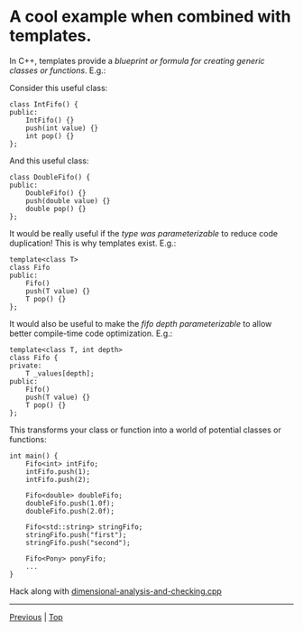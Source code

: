 # A cool example when combined with templates.

In C++, templates provide a *blueprint or formula for creating generic classes or functions*. E.g.:

Consider this useful class:
```
class IntFifo() {
public:
    IntFifo() {}
    push(int value) {}
    int pop() {}
};
```

And this useful class:
```
class DoubleFifo() {
public:
    DoubleFifo() {}
    push(double value) {}
    double pop() {}
};
```

It would be really useful if the *type was parameterizable* to reduce code duplication! This is why templates exist. E.g.:
```
template<class T>
class Fifo 
public:
    Fifo()
    push(T value) {}
    T pop() {}
};
```

It would also be useful to make the *fifo depth parameterizable* to allow better compile-time code optimization. E.g.:
```
template<class T, int depth>
class Fifo {
private:
    T _values[depth];
public:
    Fifo()
    push(T value) {}
    T pop() {}
};
```

This transforms your class or function into a world of potential classes or functions:
```
int main() {
    Fifo<int> intFifo;
    intFifo.push(1);
    intFifo.push(2);
    
    Fifo<double> doubleFifo;
    doubleFifo.push(1.0f);
    doubleFifo.push(2.0f);
    
    Fifo<std::string> stringFifo;
    stringFifo.push("first");
    stringFifo.push("second");

    Fifo<Pony> ponyFifo;
    ...
}
```

Hack along with [dimensional-analysis-and-checking.cpp](../dimensional-analysis-and-checking.cpp)

---

[Previous](./dos-and-donts-of-overloading.md) | [Top](../README.md)
